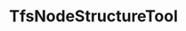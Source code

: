 ---
optionsClassName: TfsNodeStructureToolOptions
optionsClassFullName: MigrationTools.Tools.TfsNodeStructureToolOptions
configurationSamples:
- name: defaults
  order: 2
  description: 
  code: There are no defaults! Check the sample for options!
  sampleFor: MigrationTools.Tools.TfsNodeStructureToolOptions
- name: sample
  order: 1
  description: 
  code: There is no sample, but you can check the classic below for a general feel.
  sampleFor: MigrationTools.Tools.TfsNodeStructureToolOptions
- name: classic
  order: 3
  description: 
  code: >-
    {
      "$type": "TfsNodeStructureToolOptions",
      "Enabled": false,
      "Areas": {
        "Filters": [],
        "Mappings": []
      },
      "Iterations": {
        "Filters": [],
        "Mappings": []
      },
      "ShouldCreateMissingRevisionPaths": false,
      "ReplicateAllExistingNodes": false
    }
  sampleFor: MigrationTools.Tools.TfsNodeStructureToolOptions
description: Tool for creating missing area and iteration path nodes in the target project during migration. Configurable through TfsNodeStructureToolOptions to specify which node types to create.
className: TfsNodeStructureTool
typeName: Tools
architecture: 
options:
- parameterName: Areas
  type: NodeOptions
  description: 'Rules to apply to the Area Path. Is an object of NodeOptions e.g. { "Filters": ["*/**"], "Mappings": [{"Match": "^oldProjectName([\\\\]?.*)$", "Replacement": "targetProjectA$1"}] }'
  defaultValue: '{"Filters": [], "Mappings": []}'
- parameterName: Enabled
  type: Boolean
  description: If set to `true` then the tool will run. Set to `false` and the processor will not run.
  defaultValue: missing XML code comments
- parameterName: Iterations
  type: NodeOptions
  description: 'Rules to apply to the Iteration Path. Is an object of NodeOptions e.g. { "Filters": ["*/**"], "Mappings": [{"Match": "^oldProjectName([\\\\]?.*)$", "Replacement": "targetProjectA$1"}] }'
  defaultValue: '{"Filters": [], "Mappings": []}'
- parameterName: ReplicateAllExistingNodes
  type: Boolean
  description: missing XML code comments
  defaultValue: missing XML code comments
- parameterName: ShouldCreateMissingRevisionPaths
  type: Boolean
  description: When set to True the susyem will try to create any missing missing area or iteration paths from the revisions.
  defaultValue: missing XML code comments
status: missing XML code comments
processingTarget: missing XML code comments
classFile: src/MigrationTools.Clients.TfsObjectModel/Tools/TfsNodeStructureTool.cs
optionsClassFile: src/MigrationTools.Clients.TfsObjectModel/Tools/TfsNodeStructureToolOptions.cs
notes:
  exists: true
  path: docs/Reference/Tools/TfsNodeStructureTool-notes.md
  markdown: >
    ## Iteration Maps and Area Maps


    **NOTE: It is NOT posible to migrate a work item if the Area or Iteration path does not exist on the target project. This is because the work item will be created with the same Area and Iteration path as the source work item. If the path does not exist, the work item will not be created. _There is not way around this!_**


    You have two options to solve this problem:


    1. You can manually create the mentioned work items. This is a good option if you have a small number of work items or a small number of missing nodes. This will not work if you have work items that were moved from one project to another. Those Nodes are impossible to create in the target project.

    2. You can use the `Areas.Mappings` and `Iterations.Mappings` to remap the nodes to existing nodes in the target project. This is a good option if you have a large number of work items or a large number of missing nodes.


    ### Overview


    These two configuration elements apply after the `Areas.Filters` and `Iterations.Filters` selectors, i.e.

    only on Areas and Iterations that have been selected for migration. They allow

    to change the area path, respectively the iteration path, of migrated work items.


    These remapping rules are applied both while creating path nodes in the target

    project and when migrating work items.


    These remapping rules are applied with a higher priority than the

    `PrefixProjectToNodes` option. This means that if no declared rule matches the

    path and the `PrefixProjectToNodes` option is enabled, then the old behavior is

    used.


    The syntax uses structured mappings with Match and Replacement properties containing regular expressions and the replacement text.


    _Warning_: These follow the

    [.net regular expression language](https://docs.microsoft.com/en-us/dotnet/standard/base-types/regular-expression-language-quick-reference).

    The Match property contains a regular expression search pattern, while the

    Replacement property contains a regular expression replacement pattern. It is therefore possible to

    use back-references in the replacement string.


    _Warning_: Special characters in the acceptation of regular expressions _and_

    json both need to be escaped. For the Match property, this means, for example, that a

    literal backslash must be escaped for the regular expression language `\\`

    _and_ each of these backslashes must then be escaped for the json encoding:

    `\\\\`. In the Replacement property, a literal `$` must be escaped with an

    additional `$` if it is followed by a number (due to the special meaning in

    regular expression replacement strings), while a backslash must be escaped

    (`\\`) due to the special meaning in json.


    _Advice_: To avoid unexpected results, always match terminating backslashes in

    the search pattern and replacement string: if a search pattern ends with a

    backslash, you should also put one in the replacement string, and if the search

    pattern does not include a terminating backslash, then none should be included

    in the replacement string.


    ### Configuration


    ```json

    "Iterations": {
      "Mappings": [
        {
          "Match": "^OriginalProject\\\\Path1(?=\\\\Sprint 2022)(.*)$",
          "Replacement": "TargetProject\\AnotherPath\\NewTeam$1"
        },
        {
          "Match": "^OriginalProject\\\\Path1(?=\\\\Sprint 2020)(.*)$",
          "Replacement": "TargetProject\\AnotherPath\\Archives\\Sprints 2020$1"
        },
        {
          "Match": "^OriginalProject\\\\Path2(.*)$",
          "Replacement": "TargetProject\\YetAnotherPath\\Path2$1"
        }
      ]
    },

    "Areas": {
      "Mappings": [
        {
          "Match": "^OriginalProject\\\\(DescopeThis|DescopeThat)(.*)$",
          "Replacement": "TargetProject\\Archive\\Descoped\\$1$2"
        },
        {
          "Match": "^OriginalProject\\\\(?!DescopeThis|DescopeThat)(.*)$",
          "Replacement": "TargetProject\\NewArea\\$1"
        }
      ]
    }

    ```


    - `"Match": "^OriginalProject\\\\Path1(?=\\\\Sprint 2022)(.*)$", "Replacement": "TargetProject\\AnotherPath\\NewTeam$1"`

      In an iteration path, `OriginalProject\Path1` found at the beginning of the
      path, when followed by `\Sprint 2022`, will be replaced by
      `TargetProject\AnotherPath\NewTeam`.

      `OriginalProject\Path1\Sprint 2022\Sprint 01` will become
      `TargetProject\AnotherPath\NewTeam\Sprint 2022\Sprint 01` but
      `OriginalProject\Path1\Sprint 2020\Sprint 03` will _not_ be transformed by
      this rule.

    - `"Match": "^OriginalProject\\\\Path1(?=\\\\Sprint 2020)(.*)$", "Replacement": "TargetProject\\AnotherPath\\Archives\\Sprints 2020$1"`

      In an iteration path, `OriginalProject\Path1` found at the beginning of the
      path, when followed by `\Sprint 2020`, will be replaced by
      `TargetProject\AnotherPath\Archives\\Sprints 2020`.

      `OriginalProject\Path1\Sprint 2020\Sprint 01` will become
      `TargetProject\AnotherPath\Archives\Sprint 2020\Sprint 01` but
      `OriginalProject\Path1\Sprint 2021\Sprint 03` will _not_ be transformed by
      this rule.

    - `"Match": "^OriginalProject\\\\Path2(.*)$", "Replacement": "TargetProject\\YetAnotherPath\\Path2$1"`

      In an iteration path, `OriginalProject\Path2` will be replaced by
      `TargetProject\YetAnotherPath\Path2`.

    - `"Match": "^OriginalProject\\\\(DescopeThis|DescopeThat)(.*)$", "Replacement": "TargetProject\\Archive\\Descoped\\$1$2"`

      In an area path, `OriginalProject\` found at the beginning of the path, when
      followed by either `DescopeThis` or `DescopeThat` will be replaced by `TargetProject\Archive\Descoped\`.

      `OriginalProject\DescopeThis\Area` will be transformed to
      `TargetProject\Archive\Descoped\DescopeThis\Area`.
      `OriginalProject\DescopeThat\Product` will be transformed to
      `TargetProject\Archive\Descoped\DescopeThat\Product`.

    - `"Match": "^OriginalProject\\\\(?!DescopeThis|DescopeThat)(.*)$", "Replacement": "TargetProject\\NewArea\\$1"`

      In an area path, `OriginalProject\` found at the beginning of the path will be
      replaced by `TargetProject\NewArea\` unless it is followed by `DescopeThis` or
      `DescopeThat`.

      `OriginalProject\ValidArea\` would be replaced by
      `TargetProject\NewArea\ValidArea\` but `OriginalProject\DescopeThis` would not
      be modified by this rule.

    ### PrefixProjectToNodes


    The `PrefixProjectToNodes` was an option that was used to prepend the source project name to the target set of nodes. This was super valuable when the target Project already has nodes and you dont want to merge them all together. This is now replaced by the `Areas.Mappings` and `Iterations.Mappings` options.


    ```

    "Iterations": {
      "Mappings": [
        {
          "Match": "^SourceServer\\\\(.*)$",
          "Replacement": "TargetServer\\SourceServer\\$1"
        }
      ]
    },

    "Areas": {
      "Mappings": [
        {
          "Match": "^SourceServer\\\\(.*)$",
          "Replacement": "TargetServer\\SourceServer\\$1"
        }
      ]
    }

    ```


    =======


    ### More Complex Regex


    Before your migration starts it will validate that all of the Areas and Iterations from the **Source** work items revisions exist on the **Target**. Any that do not exist will be flagged in the logs and if and the migration will stop just after it outputs a list of the missing nodes.


    Our algorithm that converts the Source nodes to Target nodes processes the mappings at that time. This means that any valid mapped nodes will never be caught by the `This path is not anchored in the source project` message as they are already altered to be valid.


    > We recently updated the logging for this part of the system to more easily debug both your mappings and to see what they system is doing with the nodes and their current state. You can set `"LogLevel": "Debug"` to see the details.


    To add a mapping, you can follow the documentation with this being the simplest way:


    ```

    "Iterations": {
      "Mappings": [
        {
          "Match": "WorkItemMovedFromProjectName\\\\Iteration 1",
          "Replacement": "TargetProject\\Sprint 1"
        }
      ]
    },

    "Areas": {
      "Mappings": [
        {
          "Match": "WorkItemMovedFromProjectName\\\\Team 2",
          "Replacement": "TargetProject\\ProductA\\Team 2"
        }
      ]
    }

    ```


    Or you can use regular expressions to match the missing area or iteration paths:


    ```

    "Iterations": {
      "Mappings": [
        {
          "Match": "^OriginalProject\\\\Path1(?=\\\\Sprint 2022)(.*)$",
          "Replacement": "TargetProject\\AnotherPath\\NewTeam$1"
        },
        {
          "Match": "^OriginalProject\\\\Path1(?=\\\\Sprint 2020)(.*)$",
          "Replacement": "TargetProject\\AnotherPath\\Archives\\Sprints 2020$1"
        },
        {
          "Match": "^OriginalProject\\\\Path2(.*)$",
          "Replacement": "TargetProject\\YetAnotherPath\\Path2$1"
        }
      ]
    },

    "Areas": {
      "Mappings": [
        {
          "Match": "^OriginalProject\\\\(DescopeThis|DescopeThat)(.*)$",
          "Replacement": "TargetProject\\Archive\\Descoped\\$1$2"
        },
        {
          "Match": "^OriginalProject\\\\(?!DescopeThis|DescopeThat)(.*)$",
          "Replacement": "TargetProject\\NewArea\\$1"
        }
      ]
    }

    ```


    If you want to use the matches in the replacement you can use the following:


    ```

    "Iterations": {
      "Mappings": [
        {
          "Match": "^\\\\oldproject1(?:\\\\([^\\\\]+))?\\\\([^\\\\]+)$",
          "Replacement": "TargetProject\\Q1\\$2"
        }
      ]
    }

    ```


    If the old iteration path was `\oldproject1\Custom Reporting\Sprint 13`, then this would result in a match for each Iteration node after the project node. You would then be able to reference any of the nodes using "$" and then the number of the match.


    Regular expressions are much more difficult to build and debug so it is a good idea to use a [regular expression tester](https://regex101.com/) to check that you are matching the right things and to build them in ChatGTP.


    _NOTE: You need `\\` to escape a `\` the pattern, and `\\` to escape a `\` in JSON. Therefore in the Match property you need 4 `\` to represent the `\\` for the pattern and only 2 `\` in the Replacement property_


    ![image](https://github.com/nkdAgility/azure-devops-migration-tools/assets/5205575/2cf50929-7ea9-4a71-beab-dd8ff3b5b2a8)


    ### Example with PrefixProjectToNodes


    This will prepend a bucket to the area and iteration paths. This is useful when you want to keep the original paths but also want to be able to identify them as being from the original project.


    ```json

    "Areas": {
      "Mappings": [
        {
          "Match": "^OriginalProject(?:\\\\([^\\\\]+))?\\\\([^\\\\]+)$",
          "Replacement": "TargetProject\\BucketForIncommingAreas\\$2"
        }
      ]
    },

    "Iterations": {
      "Mappings": [
        {
          "Match": "^OriginalProject(?:\\\\([^\\\\]+))?\\\\([^\\\\]+)$",
          "Replacement": "TargetProject\\BucketForIncommingInterations\\$2"
        }
      ]
    }

    ```


    ### Example with Areas and Iterations


    ```json

    {
      "$type": "TfsNodeStructureToolOptions",
      "Enabled": true,
      "Areas": {
        "Filters": [],
        "Mappings": [
          {
            "Match": "^Skypoint Cloud$",
            "Replacement": "MigrationTest5"
          }
        ]
      },
      "Iterations": {
        "Filters": [],
        "Mappings": [
          {
            "Match": "^Skypoint Cloud\\\\Sprint 1$",
            "Replacement": "MigrationTest5\\Sprint 1"
          }
        ]
      },
      "ShouldCreateMissingRevisionPaths": true,
      "ReplicateAllExistingNodes": true
    }

    ```


    ## <a name="Filters"></a>Filters


    The `Areas.Filters` and `Iterations.Filters` entries allow the filtering of the nodes to be replicated on the target projects. To try to explain the correct usage let us assume that we have a source team project `SourceProj` with the following node structures


    - AreaPath
      - SourceProj
      - SourceProj\Team 1
      - SourceProj\Team 2
      - SourceProj\Team 2\Sub-Area 1
      - SourceProj\Team 2\Sub-Area 2
      - SourceProj\Team 3
    - IterationPath
      - SourceProj
      - SourceProj\Sprint 1
      - SourceProj\Sprint 2
      - SourceProj\Sprint 2\Sub-Iteration
      - SourceProj\Sprint 3

    Depending upon what node structures you wish to migrate you would need the following settings. Exclusions are also possible by prefixing a path with an exclamation mark `!`. Example are


    |              |                                                                                                                                                                                                                                                                                                                                                  |

    | ------------ | ------------------------------------------------------------------------------------------------------------------------------------------------------------------------------------------------------------------------------------------------------------------------------------------------------------------------------------------------ |

    | Intention    | Migrate all areas and iterations and all Work Items                                                                                                                                                                                                                                                                                              |

    | Filters      | `"Areas": { "Filters": [] }, "Iterations": { "Filters": [] }`                                                                                                                                                                                                                                                                                   |

    | Comment      | The same AreaPath and Iteration Paths are created on the target as on the source. Hence, all migrated WI remain in their existing area and iteration paths. <br/> This will be affected by the `Areas.Mappings` and `Iterations.Mappings` settings.                                                                                          |

    |              |

    | Intention    | Only migrate area path `Team 2` and it associated Work Items, but all iteration paths                                                                                                                                                                                                                                                            |

    | Filters      | `"Areas": { "Filters": ["*\\Team 2"] }, "Iterations": { "Filters": ["*\\Sprint*"] }`                                                                                                                                                                                                                                                            |

    | Comment      | Only the area path ending `Team 2` will be migrated. <br>The `WIQLQuery` should be edited to limit the WI migrated to this area path e.g. add `AND [System.AreaPath] UNDER 'SampleProject\\Team 2'` . <br> The migrated WI will have an area path of `TargetProj\Team 2` but retain their iteration paths matching the sprint name on the source |

    |              |

    | Intention    | Move the `Team 2` area, including its `Sub-Area`, and any others at the same level                                                                                                                                                                                                                                                               |

    | Filters      | `"Areas": { "Filters": ["*\\Team 2", "Team 2\\*"] }, "Iterations": { "Filters": [] }`                                                                                                                                                                                                                                                           |

    | Comment      | The Work Items will have to be restricted to the right areas, e.g. with `AND [System.AreaPath] UNDER 'SampleProject\\Team 2' AND [System.AreaPath] NOT UNDER 'SampleProject\\Team 2\\Sub-Area'`, otherwise their migration will fail                                                                                                             |

    |              |

    | Intention    | Move the `Team 2` area, but not its `Sub-Area`                                                                                                                                                                                                                                                                                                   |

    | Filters      | `"Areas": { "Filters": ["*\\Team 2", "!Team 2\\SubArea"] }, "Iterations": { "Filters": [] }`                                                                                                                                                                                                                                                    |

    | Comment      | The Work Items will have to be restricted to the right areas, e.g. with `AND [System.AreaPath] UNDER 'SampleProject\\Team 2' AND [System.AreaPath] NOT UNDER 'SampleProject\\Team 2\\Sub-Area'`, otherwise their migration will fail                                                                                                             |


    # Patterns


    The following patterns are supported:


    > | Wildcard | Description                                                           | Example      | Matches                                                  | Does not match                        |

    > | -------- | --------------------------------------------------------------------- | ------------ | -------------------------------------------------------- | ------------------------------------- |

    > | \*       | matches any number of any characters including none                   | Law\*        | Law, Laws, or Lawyer                                     |

    > | ?        | matches any single character                                          | ?at          | Cat, cat, Bat or bat                                     | at                                    |

    > | [abc]    | matches one character given in the bracket                            | [CB]at       | Cat or Bat                                               | cat or bat                            |

    > | [a-z]    | matches one character from the range given in the bracket             | Letter[0-9]  | Letter0, Letter1, Letter2 up to Letter9                  | Letters, Letter or Letter10           |

    > | [!abc]   | matches one character that is not given in the bracket                | [!C]at       | Bat, bat, or cat                                         | Cat                                   |

    > | [!a-z]   | matches one character that is not from the range given in the bracket | Letter[!3-5] | Letter1, Letter2, Letter6 up to Letter9 and Letterx etc. | Letter3, Letter4, Letter5 or Letterxx |


    In addition, Glob also supports:


    | Wildcard | Description                                                                                        | Example       | Matches                                            | Does not match |

    | -------- | -------------------------------------------------------------------------------------------------- | ------------- | -------------------------------------------------- | -------------- |

    | `**`     | matches any number of path / directory segments. When used must be the only contents of a segment. | /\*\*/some.\* | /foo/bar/bah/some.txt, /some.txt, or /foo/some.txt |


    # Escaping special characters


    Wrap special characters `?, *, [` in square brackets in order to escape them.

    You can also use negation when doing this.

redirectFrom:
- /Reference/Tools/TfsNodeStructureToolOptions/
layout: reference
toc: true
permalink: /Reference/Tools/TfsNodeStructureTool/
title: TfsNodeStructureTool
categories:
- Tools
- 
topics:
- topic: notes
  path: docs/Reference/Tools/TfsNodeStructureTool-notes.md
  exists: true
  markdown: >
    ## Iteration Maps and Area Maps


    **NOTE: It is NOT posible to migrate a work item if the Area or Iteration path does not exist on the target project. This is because the work item will be created with the same Area and Iteration path as the source work item. If the path does not exist, the work item will not be created. _There is not way around this!_**


    You have two options to solve this problem:


    1. You can manually create the mentioned work items. This is a good option if you have a small number of work items or a small number of missing nodes. This will not work if you have work items that were moved from one project to another. Those Nodes are impossible to create in the target project.

    2. You can use the `Areas.Mappings` and `Iterations.Mappings` to remap the nodes to existing nodes in the target project. This is a good option if you have a large number of work items or a large number of missing nodes.


    ### Overview


    These two configuration elements apply after the `Areas.Filters` and `Iterations.Filters` selectors, i.e.

    only on Areas and Iterations that have been selected for migration. They allow

    to change the area path, respectively the iteration path, of migrated work items.


    These remapping rules are applied both while creating path nodes in the target

    project and when migrating work items.


    These remapping rules are applied with a higher priority than the

    `PrefixProjectToNodes` option. This means that if no declared rule matches the

    path and the `PrefixProjectToNodes` option is enabled, then the old behavior is

    used.


    The syntax uses structured mappings with Match and Replacement properties containing regular expressions and the replacement text.


    _Warning_: These follow the

    [.net regular expression language](https://docs.microsoft.com/en-us/dotnet/standard/base-types/regular-expression-language-quick-reference).

    The Match property contains a regular expression search pattern, while the

    Replacement property contains a regular expression replacement pattern. It is therefore possible to

    use back-references in the replacement string.


    _Warning_: Special characters in the acceptation of regular expressions _and_

    json both need to be escaped. For the Match property, this means, for example, that a

    literal backslash must be escaped for the regular expression language `\\`

    _and_ each of these backslashes must then be escaped for the json encoding:

    `\\\\`. In the Replacement property, a literal `$` must be escaped with an

    additional `$` if it is followed by a number (due to the special meaning in

    regular expression replacement strings), while a backslash must be escaped

    (`\\`) due to the special meaning in json.


    _Advice_: To avoid unexpected results, always match terminating backslashes in

    the search pattern and replacement string: if a search pattern ends with a

    backslash, you should also put one in the replacement string, and if the search

    pattern does not include a terminating backslash, then none should be included

    in the replacement string.


    ### Configuration


    ```json

    "Iterations": {
      "Mappings": [
        {
          "Match": "^OriginalProject\\\\Path1(?=\\\\Sprint 2022)(.*)$",
          "Replacement": "TargetProject\\AnotherPath\\NewTeam$1"
        },
        {
          "Match": "^OriginalProject\\\\Path1(?=\\\\Sprint 2020)(.*)$",
          "Replacement": "TargetProject\\AnotherPath\\Archives\\Sprints 2020$1"
        },
        {
          "Match": "^OriginalProject\\\\Path2(.*)$",
          "Replacement": "TargetProject\\YetAnotherPath\\Path2$1"
        }
      ]
    },

    "Areas": {
      "Mappings": [
        {
          "Match": "^OriginalProject\\\\(DescopeThis|DescopeThat)(.*)$",
          "Replacement": "TargetProject\\Archive\\Descoped\\$1$2"
        },
        {
          "Match": "^OriginalProject\\\\(?!DescopeThis|DescopeThat)(.*)$",
          "Replacement": "TargetProject\\NewArea\\$1"
        }
      ]
    }

    ```


    - `"Match": "^OriginalProject\\\\Path1(?=\\\\Sprint 2022)(.*)$", "Replacement": "TargetProject\\AnotherPath\\NewTeam$1"`

      In an iteration path, `OriginalProject\Path1` found at the beginning of the
      path, when followed by `\Sprint 2022`, will be replaced by
      `TargetProject\AnotherPath\NewTeam`.

      `OriginalProject\Path1\Sprint 2022\Sprint 01` will become
      `TargetProject\AnotherPath\NewTeam\Sprint 2022\Sprint 01` but
      `OriginalProject\Path1\Sprint 2020\Sprint 03` will _not_ be transformed by
      this rule.

    - `"Match": "^OriginalProject\\\\Path1(?=\\\\Sprint 2020)(.*)$", "Replacement": "TargetProject\\AnotherPath\\Archives\\Sprints 2020$1"`

      In an iteration path, `OriginalProject\Path1` found at the beginning of the
      path, when followed by `\Sprint 2020`, will be replaced by
      `TargetProject\AnotherPath\Archives\\Sprints 2020`.

      `OriginalProject\Path1\Sprint 2020\Sprint 01` will become
      `TargetProject\AnotherPath\Archives\Sprint 2020\Sprint 01` but
      `OriginalProject\Path1\Sprint 2021\Sprint 03` will _not_ be transformed by
      this rule.

    - `"Match": "^OriginalProject\\\\Path2(.*)$", "Replacement": "TargetProject\\YetAnotherPath\\Path2$1"`

      In an iteration path, `OriginalProject\Path2` will be replaced by
      `TargetProject\YetAnotherPath\Path2`.

    - `"Match": "^OriginalProject\\\\(DescopeThis|DescopeThat)(.*)$", "Replacement": "TargetProject\\Archive\\Descoped\\$1$2"`

      In an area path, `OriginalProject\` found at the beginning of the path, when
      followed by either `DescopeThis` or `DescopeThat` will be replaced by `TargetProject\Archive\Descoped\`.

      `OriginalProject\DescopeThis\Area` will be transformed to
      `TargetProject\Archive\Descoped\DescopeThis\Area`.
      `OriginalProject\DescopeThat\Product` will be transformed to
      `TargetProject\Archive\Descoped\DescopeThat\Product`.

    - `"Match": "^OriginalProject\\\\(?!DescopeThis|DescopeThat)(.*)$", "Replacement": "TargetProject\\NewArea\\$1"`

      In an area path, `OriginalProject\` found at the beginning of the path will be
      replaced by `TargetProject\NewArea\` unless it is followed by `DescopeThis` or
      `DescopeThat`.

      `OriginalProject\ValidArea\` would be replaced by
      `TargetProject\NewArea\ValidArea\` but `OriginalProject\DescopeThis` would not
      be modified by this rule.

    ### PrefixProjectToNodes


    The `PrefixProjectToNodes` was an option that was used to prepend the source project name to the target set of nodes. This was super valuable when the target Project already has nodes and you dont want to merge them all together. This is now replaced by the `Areas.Mappings` and `Iterations.Mappings` options.


    ```

    "Iterations": {
      "Mappings": [
        {
          "Match": "^SourceServer\\\\(.*)$",
          "Replacement": "TargetServer\\SourceServer\\$1"
        }
      ]
    },

    "Areas": {
      "Mappings": [
        {
          "Match": "^SourceServer\\\\(.*)$",
          "Replacement": "TargetServer\\SourceServer\\$1"
        }
      ]
    }

    ```


    =======


    ### More Complex Regex


    Before your migration starts it will validate that all of the Areas and Iterations from the **Source** work items revisions exist on the **Target**. Any that do not exist will be flagged in the logs and if and the migration will stop just after it outputs a list of the missing nodes.


    Our algorithm that converts the Source nodes to Target nodes processes the mappings at that time. This means that any valid mapped nodes will never be caught by the `This path is not anchored in the source project` message as they are already altered to be valid.


    > We recently updated the logging for this part of the system to more easily debug both your mappings and to see what they system is doing with the nodes and their current state. You can set `"LogLevel": "Debug"` to see the details.


    To add a mapping, you can follow the documentation with this being the simplest way:


    ```

    "Iterations": {
      "Mappings": [
        {
          "Match": "WorkItemMovedFromProjectName\\\\Iteration 1",
          "Replacement": "TargetProject\\Sprint 1"
        }
      ]
    },

    "Areas": {
      "Mappings": [
        {
          "Match": "WorkItemMovedFromProjectName\\\\Team 2",
          "Replacement": "TargetProject\\ProductA\\Team 2"
        }
      ]
    }

    ```


    Or you can use regular expressions to match the missing area or iteration paths:


    ```

    "Iterations": {
      "Mappings": [
        {
          "Match": "^OriginalProject\\\\Path1(?=\\\\Sprint 2022)(.*)$",
          "Replacement": "TargetProject\\AnotherPath\\NewTeam$1"
        },
        {
          "Match": "^OriginalProject\\\\Path1(?=\\\\Sprint 2020)(.*)$",
          "Replacement": "TargetProject\\AnotherPath\\Archives\\Sprints 2020$1"
        },
        {
          "Match": "^OriginalProject\\\\Path2(.*)$",
          "Replacement": "TargetProject\\YetAnotherPath\\Path2$1"
        }
      ]
    },

    "Areas": {
      "Mappings": [
        {
          "Match": "^OriginalProject\\\\(DescopeThis|DescopeThat)(.*)$",
          "Replacement": "TargetProject\\Archive\\Descoped\\$1$2"
        },
        {
          "Match": "^OriginalProject\\\\(?!DescopeThis|DescopeThat)(.*)$",
          "Replacement": "TargetProject\\NewArea\\$1"
        }
      ]
    }

    ```


    If you want to use the matches in the replacement you can use the following:


    ```

    "Iterations": {
      "Mappings": [
        {
          "Match": "^\\\\oldproject1(?:\\\\([^\\\\]+))?\\\\([^\\\\]+)$",
          "Replacement": "TargetProject\\Q1\\$2"
        }
      ]
    }

    ```


    If the old iteration path was `\oldproject1\Custom Reporting\Sprint 13`, then this would result in a match for each Iteration node after the project node. You would then be able to reference any of the nodes using "$" and then the number of the match.


    Regular expressions are much more difficult to build and debug so it is a good idea to use a [regular expression tester](https://regex101.com/) to check that you are matching the right things and to build them in ChatGTP.


    _NOTE: You need `\\` to escape a `\` the pattern, and `\\` to escape a `\` in JSON. Therefore in the Match property you need 4 `\` to represent the `\\` for the pattern and only 2 `\` in the Replacement property_


    ![image](https://github.com/nkdAgility/azure-devops-migration-tools/assets/5205575/2cf50929-7ea9-4a71-beab-dd8ff3b5b2a8)


    ### Example with PrefixProjectToNodes


    This will prepend a bucket to the area and iteration paths. This is useful when you want to keep the original paths but also want to be able to identify them as being from the original project.


    ```json

    "Areas": {
      "Mappings": [
        {
          "Match": "^OriginalProject(?:\\\\([^\\\\]+))?\\\\([^\\\\]+)$",
          "Replacement": "TargetProject\\BucketForIncommingAreas\\$2"
        }
      ]
    },

    "Iterations": {
      "Mappings": [
        {
          "Match": "^OriginalProject(?:\\\\([^\\\\]+))?\\\\([^\\\\]+)$",
          "Replacement": "TargetProject\\BucketForIncommingInterations\\$2"
        }
      ]
    }

    ```


    ### Example with Areas and Iterations


    ```json

    {
      "$type": "TfsNodeStructureToolOptions",
      "Enabled": true,
      "Areas": {
        "Filters": [],
        "Mappings": [
          {
            "Match": "^Skypoint Cloud$",
            "Replacement": "MigrationTest5"
          }
        ]
      },
      "Iterations": {
        "Filters": [],
        "Mappings": [
          {
            "Match": "^Skypoint Cloud\\\\Sprint 1$",
            "Replacement": "MigrationTest5\\Sprint 1"
          }
        ]
      },
      "ShouldCreateMissingRevisionPaths": true,
      "ReplicateAllExistingNodes": true
    }

    ```


    ## <a name="Filters"></a>Filters


    The `Areas.Filters` and `Iterations.Filters` entries allow the filtering of the nodes to be replicated on the target projects. To try to explain the correct usage let us assume that we have a source team project `SourceProj` with the following node structures


    - AreaPath
      - SourceProj
      - SourceProj\Team 1
      - SourceProj\Team 2
      - SourceProj\Team 2\Sub-Area 1
      - SourceProj\Team 2\Sub-Area 2
      - SourceProj\Team 3
    - IterationPath
      - SourceProj
      - SourceProj\Sprint 1
      - SourceProj\Sprint 2
      - SourceProj\Sprint 2\Sub-Iteration
      - SourceProj\Sprint 3

    Depending upon what node structures you wish to migrate you would need the following settings. Exclusions are also possible by prefixing a path with an exclamation mark `!`. Example are


    |              |                                                                                                                                                                                                                                                                                                                                                  |

    | ------------ | ------------------------------------------------------------------------------------------------------------------------------------------------------------------------------------------------------------------------------------------------------------------------------------------------------------------------------------------------ |

    | Intention    | Migrate all areas and iterations and all Work Items                                                                                                                                                                                                                                                                                              |

    | Filters      | `"Areas": { "Filters": [] }, "Iterations": { "Filters": [] }`                                                                                                                                                                                                                                                                                   |

    | Comment      | The same AreaPath and Iteration Paths are created on the target as on the source. Hence, all migrated WI remain in their existing area and iteration paths. <br/> This will be affected by the `Areas.Mappings` and `Iterations.Mappings` settings.                                                                                          |

    |              |

    | Intention    | Only migrate area path `Team 2` and it associated Work Items, but all iteration paths                                                                                                                                                                                                                                                            |

    | Filters      | `"Areas": { "Filters": ["*\\Team 2"] }, "Iterations": { "Filters": ["*\\Sprint*"] }`                                                                                                                                                                                                                                                            |

    | Comment      | Only the area path ending `Team 2` will be migrated. <br>The `WIQLQuery` should be edited to limit the WI migrated to this area path e.g. add `AND [System.AreaPath] UNDER 'SampleProject\\Team 2'` . <br> The migrated WI will have an area path of `TargetProj\Team 2` but retain their iteration paths matching the sprint name on the source |

    |              |

    | Intention    | Move the `Team 2` area, including its `Sub-Area`, and any others at the same level                                                                                                                                                                                                                                                               |

    | Filters      | `"Areas": { "Filters": ["*\\Team 2", "Team 2\\*"] }, "Iterations": { "Filters": [] }`                                                                                                                                                                                                                                                           |

    | Comment      | The Work Items will have to be restricted to the right areas, e.g. with `AND [System.AreaPath] UNDER 'SampleProject\\Team 2' AND [System.AreaPath] NOT UNDER 'SampleProject\\Team 2\\Sub-Area'`, otherwise their migration will fail                                                                                                             |

    |              |

    | Intention    | Move the `Team 2` area, but not its `Sub-Area`                                                                                                                                                                                                                                                                                                   |

    | Filters      | `"Areas": { "Filters": ["*\\Team 2", "!Team 2\\SubArea"] }, "Iterations": { "Filters": [] }`                                                                                                                                                                                                                                                    |

    | Comment      | The Work Items will have to be restricted to the right areas, e.g. with `AND [System.AreaPath] UNDER 'SampleProject\\Team 2' AND [System.AreaPath] NOT UNDER 'SampleProject\\Team 2\\Sub-Area'`, otherwise their migration will fail                                                                                                             |


    # Patterns


    The following patterns are supported:


    > | Wildcard | Description                                                           | Example      | Matches                                                  | Does not match                        |

    > | -------- | --------------------------------------------------------------------- | ------------ | -------------------------------------------------------- | ------------------------------------- |

    > | \*       | matches any number of any characters including none                   | Law\*        | Law, Laws, or Lawyer                                     |

    > | ?        | matches any single character                                          | ?at          | Cat, cat, Bat or bat                                     | at                                    |

    > | [abc]    | matches one character given in the bracket                            | [CB]at       | Cat or Bat                                               | cat or bat                            |

    > | [a-z]    | matches one character from the range given in the bracket             | Letter[0-9]  | Letter0, Letter1, Letter2 up to Letter9                  | Letters, Letter or Letter10           |

    > | [!abc]   | matches one character that is not given in the bracket                | [!C]at       | Bat, bat, or cat                                         | Cat                                   |

    > | [!a-z]   | matches one character that is not from the range given in the bracket | Letter[!3-5] | Letter1, Letter2, Letter6 up to Letter9 and Letterx etc. | Letter3, Letter4, Letter5 or Letterxx |


    In addition, Glob also supports:


    | Wildcard | Description                                                                                        | Example       | Matches                                            | Does not match |

    | -------- | -------------------------------------------------------------------------------------------------- | ------------- | -------------------------------------------------- | -------------- |

    | `**`     | matches any number of path / directory segments. When used must be the only contents of a segment. | /\*\*/some.\* | /foo/bar/bah/some.txt, /some.txt, or /foo/some.txt |


    # Escaping special characters


    Wrap special characters `?, *, [` in square brackets in order to escape them.

    You can also use negation when doing this.
- topic: introduction
  path: docs/Reference/Tools/TfsNodeStructureTool-introduction.md
  exists: true
  markdown: ''

---